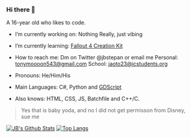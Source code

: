 ### Hi there 👋
A 16-year old who likes to code.


- I’m currently working on: Nothing Really, just vibing
- I’m currently learning: [Fallout 4 Creation Kit](https://www.creationkit.com/fallout4/index.php?title=Main_Page)
- How to reach me: Dm on Twitter @jbstepan or email me Personal: tonymoooon543@gmail.com School: jaoto23@icstudents.org
- Pronouns: He/Him/His

- Main Languages: C#, Python and [GDScript](https://docs.godotengine.org/en/stable/getting_started/scripting/gdscript/index.html?highlight=gdscript)
- Also knows: HTML, CSS, JS, Batchfile and C++/C.

> Yes that is baby yoda, and no I did not get permisson from Disney, sue me

[![JB's Github Stats](https://github-readme-stats.vercel.app/api?username=tonymoooon543)](https://github.com/anuraghazra/github-readme-stats)
[![Top Langs](https://github-readme-stats.vercel.app/api/top-langs/?username=tonymoooon543&langs_count=3)](https://github.com/anuraghazra/github-readme-stats)


